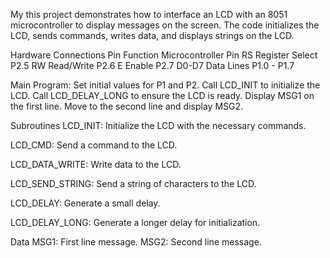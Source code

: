 My this project demonstrates how to interface an LCD with an 8051 microcontroller to display messages on the screen. The code initializes the LCD, sends commands, writes data, and displays strings on the LCD.

Hardware Connections
Pin	Function	Microcontroller Pin
RS	Register Select	P2.5
RW	Read/Write	P2.6
E	Enable	P2.7
D0-D7	Data Lines	P1.0 - P1.7

Main Program:
Set initial values for P1 and P2.
Call LCD_INIT to initialize the LCD.
Call LCD_DELAY_LONG to ensure the LCD is ready.
Display MSG1 on the first line.
Move to the second line and display MSG2.

Subroutines
LCD_INIT:
Initialize the LCD with the necessary commands.

LCD_CMD:
Send a command to the LCD.

LCD_DATA_WRITE:
Write data to the LCD.

LCD_SEND_STRING:
Send a string of characters to the LCD.


LCD_DELAY:
Generate a small delay.

LCD_DELAY_LONG:
Generate a longer delay for initialization.

Data
MSG1: First line message.
MSG2: Second line message.
